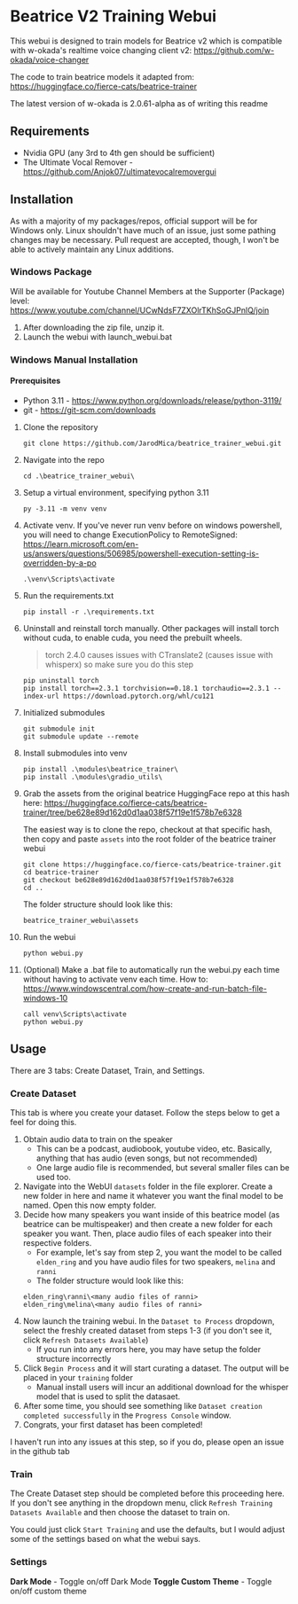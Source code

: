 # Beatrice V2 Training Webui
This webui is designed to train models for Beatrice v2 which is compatible with w-okada's realtime voice changing client v2: https://github.com/w-okada/voice-changer

The code to train beatrice models it adapted from: https://huggingface.co/fierce-cats/beatrice-trainer

The latest version of w-okada is 2.0.61-alpha as of writing this readme

## Requirements
- Nvidia GPU (any 3rd to 4th gen should be sufficient)
- The Ultimate Vocal Remover - https://github.com/Anjok07/ultimatevocalremovergui

## Installation
As with a majority of my packages/repos, official support will be for Windows only.  Linux shouldn't have much of an issue, just some pathing changes may be necessary.  Pull request are accepted, though, I won't be able to actively maintain any Linux additions.

### Windows Package
Will be available for Youtube Channel Members at the Supporter (Package) level: https://www.youtube.com/channel/UCwNdsF7ZXOlrTKhSoGJPnlQ/join

1. After downloading the zip file, unzip it.
2. Launch the webui with launch_webui.bat

### Windows Manual Installation
#### Prerequisites
- Python 3.11 - https://www.python.org/downloads/release/python-3119/
- git - https://git-scm.com/downloads

1. Clone the repository
    ```
    git clone https://github.com/JarodMica/beatrice_trainer_webui.git
    ```
2. Navigate into the repo
    ```
    cd .\beatrice_trainer_webui\
    ```
3. Setup a virtual environment, specifying python 3.11
    ```
    py -3.11 -m venv venv
    ```
4. Activate venv. If you've never run venv before on windows powershell, you will need to change ExecutionPolicy to RemoteSigned: https://learn.microsoft.com/en-us/answers/questions/506985/powershell-execution-setting-is-overridden-by-a-po
    ```
    .\venv\Scripts\activate
    ```
5. Run the requirements.txt
    ```
    pip install -r .\requirements.txt
    ```
6. Uninstall and reinstall torch manually.  Other packages will install torch without cuda, to enable cuda, you need the prebuilt wheels.
    > torch 2.4.0 causes issues with CTranslate2 (causes issue with whisperx) so make sure you do this step

    ```
    pip uninstall torch
    pip install torch==2.3.1 torchvision==0.18.1 torchaudio==2.3.1 --index-url https://download.pytorch.org/whl/cu121
    ```
7. Initialized submodules 
    ```
    git submodule init
    git submodule update --remote
    ```
8. Install submodules into venv
    ```
    pip install .\modules\beatrice_trainer\
    pip install .\modules\gradio_utils\
    ```
9. Grab the assets from the original beatrice HuggingFace repo at this hash here: https://huggingface.co/fierce-cats/beatrice-trainer/tree/be628e89d162d0d1aa038f57f19e1f578b7e6328

    The easiest way is to clone the repo, checkout at that specific hash, then copy and paste ```assets``` into the root folder of the beatrice trainer webui
    ```
    git clone https://huggingface.co/fierce-cats/beatrice-trainer.git
    cd beatrice-trainer
    git checkout be628e89d162d0d1aa038f57f19e1f578b7e6328
    cd ..
    ```

    The folder structure should look like this:
    ```
    beatrice_trainer_webui\assets
    ```
10. Run the webui
    ```
    python webui.py
    ```
11. (Optional) Make a .bat file to automatically run the webui.py each time without having to activate venv each time. How to: https://www.windowscentral.com/how-create-and-run-batch-file-windows-10
    ```
    call venv\Scripts\activate
    python webui.py
    ```

## Usage
There are 3 tabs: Create Dataset, Train, and Settings.

### Create Dataset
This tab is where you create your dataset.  Follow the steps below to get a feel for doing this.

1. Obtain audio data to train on the speaker
    - This can be a podcast, audiobook, youtube video, etc.  Basically, anything that has audio (even songs, but not recommended)
    - One large audio file is recommended, but several smaller files can be used too.
2. Navigate into the WebUI ```datasets``` folder in the file explorer.  Create a new folder in here and name it whatever you want the final model to be named.  Open this now empty folder.
3. Decide how many speakers you want inside of this beatrice model (as beatrice can be multispeaker) and then create a new folder for each speaker you want.  Then, place audio files of each speaker into their respective folders.
    - For example, let's say from step 2, you want the model to be called ```elden_ring``` and you have audio files for two speakers, ```melina``` and ```ranni```
    - The folder structure would look like this:
    ```
    elden_ring\ranni\<many audio files of ranni>
    elden_ring\melina\<many audio files of ranni>
    ```
4. Now launch the training webui.  In the ```Dataset to Process``` dropdown, select the freshly created dataset from steps 1-3 (if you don't see it, click ```Refresh Datasets Available```)
    - If you run into any errors here, you may have setup the folder structure incorrectly
5. Click ```Begin Process``` and it will start curating a dataset.  The output will be placed in your ```training``` folder
    - Manual install users will incur an additional download for the whisper model that is used to split the datasaet.
6. After some time, you should see something like ```Dataset creation completed successfully``` in the ```Progress Console``` window.
7. Congrats, your first dataset has been completed!

I haven't run into any issues at this step, so if you do, please open an issue in the github tab

### Train
The Create Dataset step should be completed before this proceeding here.  If you don't see anything in the dropdown menu, click ```Refresh Training Datasets Available``` and then choose the dataset to train on.

You could just click ```Start Training``` and use the defaults, but I would adjust some of the settings based on what the webui says.

### Settings
**Dark Mode** - Toggle on/off Dark Mode
**Toggle Custom Theme** - Toggle on/off custom theme